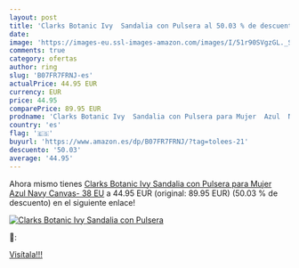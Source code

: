 ```yaml
---
layout: post
title: 'Clarks Botanic Ivy  Sandalia con Pulsera al 50.03 % de descuento'
date: 
image: 'https://images-eu.ssl-images-amazon.com/images/I/51r90SVgzGL._SL200_.jpg'
comments: true
category: ofertas
author: ring
slug: 'B07FR7FRNJ-es'
actualPrice: 44.95 EUR
currency: EUR
price: 44.95
comparePrice: 89.95 EUR
prodname: 'Clarks Botanic Ivy  Sandalia con Pulsera para Mujer  Azul  Navy Canvas-   38 EU'
country: 'es'
flag: '🇪🇸'
buyurl: 'https://www.amazon.es/dp/B07FR7FRNJ/?tag=tolees-21'
descuento: '50.03'
average: '44.95'
---
```


Ahora mismo tienes [Clarks Botanic Ivy  Sandalia con Pulsera para Mujer  Azul  Navy Canvas-   38 EU](https://www.amazon.es/dp/B07FR7FRNJ/?tag=tolees-21) a 44.95 EUR (original: 89.95 EUR) (50.03 %  de descuento) en el siguiente enlace!

[![Clarks Botanic Ivy  Sandalia con Pulsera](https://images-eu.ssl-images-amazon.com/images/I/51r90SVgzGL._SL200_.jpg)](https://www.amazon.es/dp/B07FR7FRNJ/?tag=tolees-21)

🔎:


[Visítala!!!](https://www.amazon.es/dp/B07FR7FRNJ/?tag=tolees-21)
